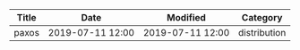 | Title                | Date             | Modified         | Category          |
|:--------------------:|:----------------:|:----------------:|:-----------------:|
| paxos                 | 2019-07-11 12:00 | 2019-07-11 12:00 | distribution              |
